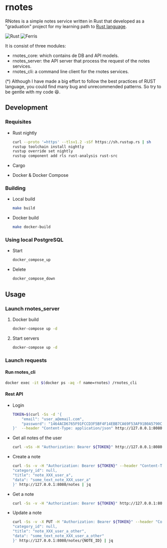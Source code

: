 # rnotes

RNotes is a simple notes service written in Rust that developed as a "graduation" project for my learning path to [Rust language](https://rust-lang.org/).

![Rust](https://www.rust-lang.org/logos/rust-logo-blk.svg) ![Ferris](https://mir-s3-cdn-cf.behance.net/project_modules/disp/7df0bd42774743.57ee5f32bd76e.gif)

It is consist of three modules:

- rnotes_core: which contains de DB and API models.
- rnotes_server: the API server that process the request of the notes services.
- rnotes_cli: a command line client for the rnotes services.

(*) Although I have made a big effort to follow the best practices of RUST language, you could find many bug and unrecommended patterns. So try to be gentle with my code :laughing:.

## Development

### Requisites

- Rust nightly

    ``` bash
    curl --proto '=https' --tlsv1.2 -sSf https://sh.rustup.rs | sh
    rustup toolchain install nightly
    rustup override set nightly
    rustup component add rls rust-analysis rust-src
    ```

- Cargo
- Docker & Docker Compose

### Building

- Local build

    ``` bash
    make build
    ```

- Docker build

    ``` bash
    make docker-build
    ```

### Using local PostgreSQL

- Start

    ``` bash
    docker_compose_up
    ```

- Delete

    ``` bash
    docker_compose_down
    ```

## Usage

### Launch rnotes_server

1. Docker build

    ``` bash
    docker-compose up -d
    ```

1. Start servers

    ``` bash
    docker-compose up -d
    ```

### Launch requests

#### Run rnotes_cli

``` bash
docker exec -it $(docker ps -aq -f name=rnotes) /rnotes_cli
```

#### Rest API

- Login

    ``` bash
    TOKEN=$(curl -Ss -d '{
        "email": "user_a@email.com",
        "password": "1464ACD6765F91FCCD3F5BF4F14EBB7CA69F53AF91B0A5790C2BBA9D8819417B"
    }'  --header "Content-Type: application/json" http://127.0.0.1:8080/auth/login | jq -r '.jwt_token')
    ```

- Get all notes of the user

    ``` bash
    curl -vSs -H "Authorization: Bearer ${TOKEN}" http://127.0.0.1:8080/notes
    ```

- Create a note

    ``` bash
    curl -Ss -v -H "Authorization: Bearer ${TOKEN}" --header "Content-Type: application/json" -d '{
    "category_id": null,
    "title": "note_XXX_user_a",
    "data": "some_text_note_XXX_user_a"
    }' http://127.0.0.1:8080/notes | jq
    ```

- Get a note

    ``` bash
    curl -Ss -v -H "Authorization: Bearer ${TOKEN}" http://127.0.0.1:8080/notes/{NOTE_ID} | jq
    ```

- Update a note

    ``` bash
    curl -Ss -v -X PUT -H "Authorization: Bearer ${TOKEN}" --header "Content-Type: application/json" -d '{
    "category_id": null,
    "title": "note_XXX_user_a_other",
    "data": "some_text_note_XXX_user_a_other"
    }' http://127.0.0.1:8080/notes/{NOTE_ID} | jq
    ```
